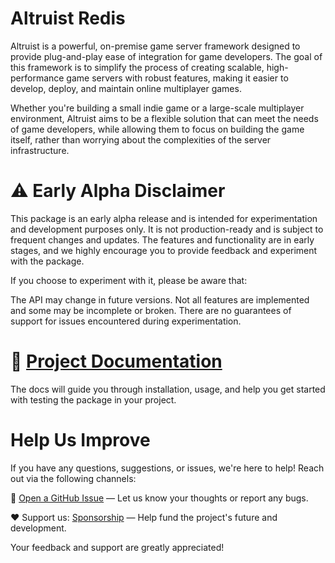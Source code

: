 # Altruist Redis

Altruist is a powerful, on-premise game server framework designed to provide plug-and-play ease of integration for game developers. The goal of this framework is to simplify the process of creating scalable, high-performance game servers with robust features, making it easier to develop, deploy, and maintain online multiplayer games.

Whether you're building a small indie game or a large-scale multiplayer environment, Altruist aims to be a flexible solution that can meet the needs of game developers, while allowing them to focus on building the game itself, rather than worrying about the complexities of the server infrastructure.

# ⚠️ Early Alpha Disclaimer
This package is an early alpha release and is intended for experimentation and development purposes only. It is not production-ready and is subject to frequent changes and updates. The features and functionality are in early stages, and we highly encourage you to provide feedback and experiment with the package.

If you choose to experiment with it, please be aware that:

The API may change in future versions.
Not all features are implemented and some may be incomplete or broken.
There are no guarantees of support for issues encountered during experimentation.

# 🔗 [Project Documentation](altruist-docs.vercel.app)

The docs will guide you through installation, usage, and help you get started with testing the package in your project.

# Help Us Improve

If you have any questions, suggestions, or issues, we're here to help! Reach out via the following channels:

📨 [Open a GitHub Issue](https://github.com/Vulcaine/Altruist/issues) — Let us know your thoughts or report any bugs.

♥️ Support us: [Sponsorship](https://github.com/sponsors/Vulcaine) — Help fund the project's future and development.

Your feedback and support are greatly appreciated!